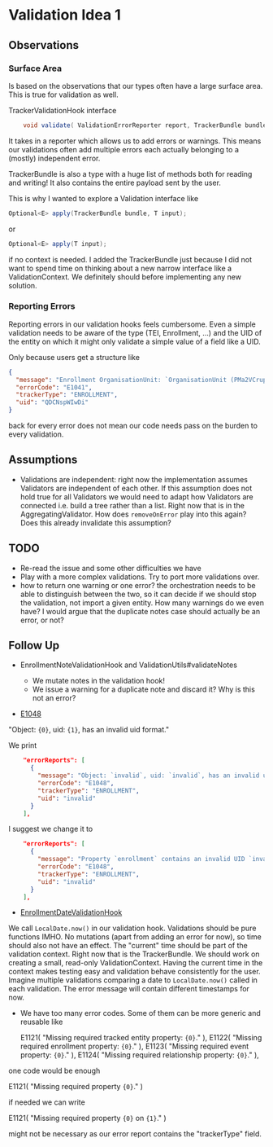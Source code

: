 # Validation Idea 1

## Observations

### Surface Area

Is based on the observations that our types often have a large surface area. This is true for validation as well.

TrackerValidationHook interface

```java
    void validate( ValidationErrorReporter report, TrackerBundle bundle );
```

It takes in a reporter which allows us to add errors or warnings. This means our validations often add multiple errors
each actually belonging to a (mostly) independent error.

TrackerBundle is also a type with a huge list of methods both for reading and writing! It also contains the entire
payload sent by the user.

This is why I wanted to explore a Validation interface like

```java
Optional<E> apply(TrackerBundle bundle, T input);
```

or

```java
Optional<E> apply(T input);
```

if no context is needed. I added the TrackerBundle just because I did not want to spend time on thinking about a new
narrow interface like a ValidationContext. We definitely should before implementing any new solution.

### Reporting Errors

Reporting errors in our validation hooks feels cumbersome. Even a simple validation needs to be aware of the type (TEI,
Enrollment, ...) and the UID of the entity on which it might only validate a simple value of a field like a UID.

Only because users get a structure like

```json
{
  "message": "Enrollment OrganisationUnit: `OrganisationUnit (PMa2VCrupOd)`, and Program: `Program (kla3mAPgvCH)`, dont match.",
  "errorCode": "E1041",
  "trackerType": "ENROLLMENT",
  "uid": "QDCNspWIwDi"
}
```

back for every error does not mean our code needs pass on the burden to every validation.

## Assumptions

* Validations are independent: right now the implementation assumes Validators are independent of each other. If this
  assumption does not hold true for all Validators we would need to adapt how Validators are connected i.e. build a tree
  rather than a list. Right now that is in the AggregatingValidator. How does `removeOnError` play into this again? Does
  this already invalidate this assumption?

## TODO

* Re-read the issue and some other difficulties we have
* Play with a more complex validations. Try to port more validations over.
* how to return one warning or one error? the orchestration needs to be able to distinguish between the two, so it can
  decide if we should stop the validation, not import a given entity. How many warnings do we even have? I would argue that
  the duplicate notes case should actually be an error, or not?

## Follow Up

* EnrollmentNoteValidationHook and ValidationUtils#validateNotes
  * We mutate notes in the validation hook!
  * We issue a warning for a duplicate note and discard it? Why is this not an error?

* [E1048](https://github.com/dhis2/dhis2-core/blob/258ebcb66e2acf3caa224e779f23e82e68093ca4/dhis-2/dhis-services/dhis-service-tracker/src/main/java/org/hisp/dhis/tracker/report/TrackerErrorCode.java#L71)

"Object: `{0}`, uid: `{1}`, has an invalid uid format."

We print

```json
    "errorReports": [
      {
        "message": "Object: `invalid`, uid: `invalid`, has an invalid uid format.",
        "errorCode": "E1048",
        "trackerType": "ENROLLMENT",
        "uid": "invalid"
      }
    ],
```

I suggest we change it to 

```json
    "errorReports": [
      {
        "message": "Property `enrollment` contains an invalid UID `invalid`. Valid format is ...",
        "errorCode": "E1048",
        "trackerType": "ENROLLMENT",
        "uid": "invalid"
      }
    ],
```
* [EnrollmentDateValidationHook](https://github.com/dhis2/dhis2-core/blob/258ebcb66e2acf3caa224e779f23e82e68093ca4/dhis-2/dhis-services/dhis-service-tracker/src/main/java/org/hisp/dhis/tracker/validation/hooks/EnrollmentDateValidationHook.java#L87-L90)

We call `LocalDate.now()` in our validation hook. Validations should be pure functions IMHO. No mutations (apart from
adding an error for now), so time should also not have an effect. The "current" time should be part of the validation
context. Right now that is the TrackerBundle. We should work on creating a small, read-only ValidationContext.
Having the current time in the context makes testing easy and validation behave consistently for the user. Imagine
multiple validations comparing a date to `LocalDate.now()` called in each validation. The error message will contain
different timestamps for now.

* We have too many error codes. Some of them can be more generic and reusable like

  E1121( "Missing required tracked entity property: `{0}`." ),
  E1122( "Missing required enrollment property: `{0}`." ),
  E1123( "Missing required event property: `{0}`." ),
  E1124( "Missing required relationship property: `{0}`." ),

one code would be enough

E1121( "Missing required property `{0}`." )

if needed we can write

E1121( "Missing required property `{0}` on `{1}`." )

might not be necessary as our error report contains the "trackerType" field.
